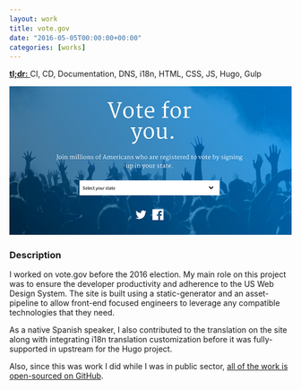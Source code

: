 ```yaml
---
layout: work
title: vote.gov
date: "2016-05-05T00:00:00+00:00"
categories: [works]
---
```


<a href="https://vote.gov" target="_blank">
  <strong>tl;dr:</strong>
</a> CI, CD, Documentation, DNS, i18n, HTML, CSS, JS, Hugo, Gulp

![Launch header image](/img/works/vote-gov.jpg "Vote.gov Header Image")

### Description

I worked on vote.gov before the 2016 election. My main role on this project was
to ensure the developer productivity and adherence to the US Web Design System.
The site is built using a static-generator and an asset-pipeline to allow
front-end focused engineers to leverage any compatible technologies that they
need.

As a native Spanish speaker, I also contributed to the translation on the site
along with integrating i18n translation customization before it was
fully-supported in upstream for the Hugo project.

Also, since this was work I did while I was in public sector, [all of the work is
open-sourced on GitHub][gh-link].

[gh-link]: https://github.com/usagov/vote-gov "The vote.gov codebase on GitHub."
